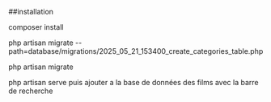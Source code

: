 ##installation

<p>composer install<p>
<p> php artisan migrate --path=database/migrations/2025_05_21_153400_create_categories_table.php </p>
<p>php artisan migrate</p>
<p> php artisan serve puis ajouter a la base de données des films avec la barre de recherche</p>